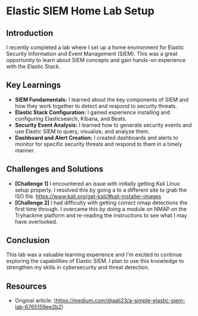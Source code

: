 # Elastic SIEM Home Lab Setup

## Introduction

I recently completed a lab where I set up a home environment for Elastic Security Information and Event Management (SIEM). This was a great opportunity to learn about SIEM concepts and gain hands-on experience with the Elastic Stack.

## Key Learnings

* **SIEM Fundamentals:** I learned about the key components of SIEM and how they work together to detect and respond to security threats.
* **Elastic Stack Configuration:** I gained experience installing and configuring Elasticsearch, Kibana, and Beats.
* **Security Event Analysis:** I learned how to generate security events and use Elastic SIEM to query, visualize, and analyze them.
* **Dashboard and Alert Creation:** I created dashboards and alerts to monitor for specific security threats and respond to them in a timely manner.

## Challenges and Solutions

* **[Challenge 1]** I encountered an issue with initially getting Kali Linux setup properly. I resolved this by going a to a different site to grab the ISO file. https://www.kali.org/get-kali/#kali-installer-images
* **[Challenge 2]** I had difficulty with getting correct nmap detections the first time through. I overcame this by doing a module on NMAP on the Tryhackme platform and re-reading the instructions to see what I may have overlooked.

## Conclusion

This lab was a valuable learning experience and I'm excited to continue exploring the capabilities of Elastic SIEM. I plan to use this knowledge to strengthen my skills in cybersecurity and threat detection. 

## Resources

* Original article: (https://medium.com/@aali23/a-simple-elastic-siem-lab-6765159ee2b2)
